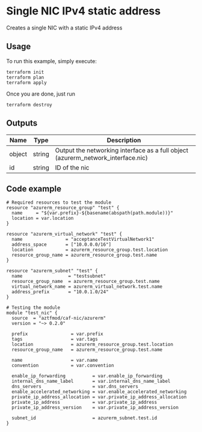 # Single NIC IPv4 static address

Creates a single NIC with a static IPv4 address

## Usage
To run this example, simply execute: 

```hcl
terraform init
terraform plan
terraform apply
```

Once you are done, just run 
```hcl
terraform destroy
```

## Outputs
| Name | Type | Description | 
| -- | -- | -- | 
| object | string | Output the networking interface as a full object (azurerm_network_interface.nic) |
| id | string | ID of the nic |

## Code example
```hcl
# Required resources to test the module
resource "azurerm_resource_group" "test" {
  name     = "${var.prefix}-${basename(abspath(path.module))}"
  location = var.location
}

resource "azurerm_virtual_network" "test" {
  name                = "acceptanceTestVirtualNetwork1"
  address_space       = ["10.0.0.0/16"]
  location            = azurerm_resource_group.test.location
  resource_group_name = azurerm_resource_group.test.name
}

resource "azurerm_subnet" "test" {
  name                 = "testsubnet"
  resource_group_name  = azurerm_resource_group.test.name
  virtual_network_name = azurerm_virtual_network.test.name
  address_prefix       = "10.0.1.0/24"
}

# Testing the module
module "test_nic" {
  source  = "aztfmod/caf-nic/azurerm"
  version = "~> 0.2.0"

  prefix                = var.prefix
  tags                  = var.tags
  location              = azurerm_resource_group.test.location
  resource_group_name   = azurerm_resource_group.test.name

  name                  = var.name
  convention            = var.convention

  enable_ip_forwarding          = var.enable_ip_forwarding
  internal_dns_name_label       = var.internal_dns_name_label
  dns_servers                   = var.dns_servers
  enable_accelerated_networking = var.enable_accelerated_networking
  private_ip_address_allocation = var.private_ip_address_allocation
  private_ip_address            = var.private_ip_address
  private_ip_address_version    = var.private_ip_address_version

  subnet_id                     = azurerm_subnet.test.id
}
```